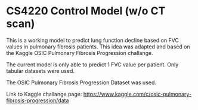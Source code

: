 # CS4220 Control Model (w/o CT scan)

This is a working model to predict lung function decline based on FVC values in pulmonary fibrosis patients. This idea was adapted and based on the Kaggle OSIC Pulmonary Fibrosis Progression challange. 

The current model is only able to predict 1 FVC value per patient. Only tabular datasets were used. 

The OSIC Pulmonary Fibrosis Progression Dataset was used.

Link to Kaggle challange page: https://www.kaggle.com/c/osic-pulmonary-fibrosis-progression/data 
